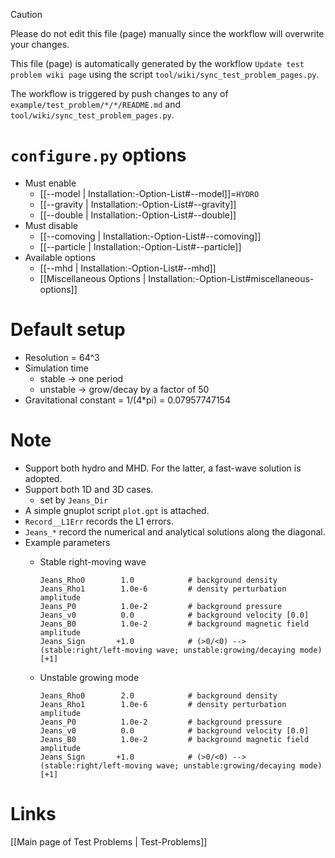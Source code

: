 > [!CAUTION]
> Please do not edit this file (page) manually since the workflow will overwrite your changes.
>
> This file (page) is automatically generated by the workflow `Update test problem wiki page` using the script `tool/wiki/sync_test_problem_pages.py`.
>
> The workflow is triggered by push changes to any of `example/test_problem/*/*/README.md` and `tool/wiki/sync_test_problem_pages.py`.


# `configure.py` options
- Must enable
   - [[--model | Installation:-Option-List#--model]]=`HYDRO`
   - [[--gravity | Installation:-Option-List#--gravity]]
   - [[--double | Installation:-Option-List#--double]]
- Must disable
   - [[--comoving | Installation:-Option-List#--comoving]]
   - [[--particle | Installation:-Option-List#--particle]]
- Available options
   - [[--mhd | Installation:-Option-List#--mhd]]
   - [[Miscellaneous Options | Installation:-Option-List#miscellaneous-options]]


# Default setup
- Resolution = 64^3
- Simulation time
   - stable -> one period
   - unstable -> grow/decay by a factor of 50
- Gravitational constant = 1/(4*pi) = 0.07957747154


# Note
- Support both hydro and MHD. For the latter, a fast-wave solution is adopted.
- Support both 1D and 3D cases.
   - set by `Jeans_Dir`
- A simple gnuplot script `plot.gpt` is attached.
- `Record__L1Err` records the L1 errors.
- `Jeans_*` record the numerical and analytical solutions along the diagonal.
- Example parameters
   - Stable right-moving wave
     ```
     Jeans_Rho0        1.0            # background density
     Jeans_Rho1        1.0e-6         # density perturbation amplitude
     Jeans_P0          1.0e-2         # background pressure
     Jeans_v0          0.0            # background velocity [0.0]
     Jeans_B0          1.0e-2         # background magnetic field amplitude
     Jeans_Sign       +1.0            # (>0/<0) --> (stable:right/left-moving wave; unstable:growing/decaying mode) [+1]
     ```

   - Unstable growing mode
     ```
     Jeans_Rho0        2.0            # background density
     Jeans_Rho1        1.0e-6         # density perturbation amplitude
     Jeans_P0          1.0e-2         # background pressure
     Jeans_v0          0.0            # background velocity [0.0]
     Jeans_B0          1.0e-2         # background magnetic field amplitude
     Jeans_Sign       +1.0            # (>0/<0) --> (stable:right/left-moving wave; unstable:growing/decaying mode) [+1]
     ```

# Links
[[Main page of Test Problems | Test-Problems]]

